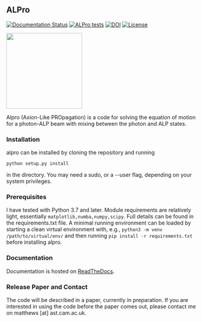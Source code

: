 ## ALPro

[![Documentation Status](https://readthedocs.org/projects/alpro/badge/?version=latest)](https://alpro.readthedocs.io/en/latest/?badge=latest)
[![ALPro tests](https://github.com/jhmatthews/alpro/actions/workflows/alpro-tests.yml/badge.svg)](https://github.com/jhmatthews/alpro/actions/workflows/alpro-tests.yml)
[![DOI](https://zenodo.org/badge/218793537.svg)](https://zenodo.org/badge/latestdoi/218793537)
[![License](https://img.shields.io/badge/License-BSD_3--Clause-blue.svg)](https://opensource.org/licenses/BSD-3-Clause)

<img src="https://user-images.githubusercontent.com/3007249/130225478-06619bad-833f-4f91-9797-8ace73c53d7a.png" width="200"/>

Alpro (Axion-Like PROpagation) is a code for solving the equation of motion for a photon-ALP beam with mixing between the photon and ALP states. 

### Installation

alpro can be installed by cloning the repository and running

```
python setup.py install
```

in the directory. You may need a sudo, or a --user flag, depending on your system privileges. 

### Prerequisites

I have tested with Python 3.7 and later. Module requirements are relatively light, essentially ```matplotlib,numba,numpy,scipy```. Full details can be found in the requirements.txt file. A minimal running environment can be loaded by starting a clean virtual environment with, e.g., ```python3 -m venv /path/to/virtual/env/``` and then running ```pip install -r requirements.txt``` before installing alpro. 

### Documentation

Documentation is hosted on [ReadTheDocs](https://alpro.readthedocs.io/en/latest/). 

### Release Paper and Contact

The code will be described in a paper, currently in preparation. If you are interested in using the code before the paper comes out, please contact me on matthews [at] ast.cam.ac.uk. 
